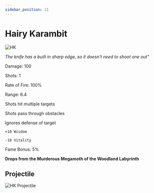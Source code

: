 ```yaml
---
sidebar_position: 11
---
```


# Hairy Karambit

![HK](http://i.imgur.com/JumvnGV.png)

<i>The knife has a built in sharp edge, so it doesn't need to shoot one out"</i>

Damage: 100

Shots: 1

Rate of Fire: 100%

Range: 6.4

Shots hit multiple targets

Shots pass through obstacles

Ignores defense of target

    +10 Wisdom
    
    -10 Vitality
    
Fame Bonus: 5%

**Drops from the Murderous Megamoth of the Woodland Labyrinth**

## Projectile

![HK Projectile](https://cdn.discordapp.com/attachments/953134990428868629/982035668752531558/hairykarambit.gif)
